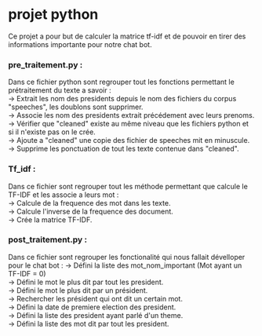 # projet python
Ce projet a pour but de calculer la matrice tf-idf et de pouvoir en tirer des informations importante pour notre chat bot.

### pre_traitement.py : 
Dans ce fichier python sont regrouper tout les fonctions permettant le prétraitement du texte a savoir :  
->  Extrait les nom des presidents depuis le nom des fichiers du corpus "speeches", les doublons sont supprimer.   
->  Associe les nom des presidents extrait précédement avec leurs prenoms.  
->  Vérifier que "cleaned" existe au même niveau que les fichiers python et si il n'existe pas on le crée.    
->  Ajoute a "cleaned" une copie des fichier de speeches mit en minuscule.    
->  Supprime les ponctuation de tout les texte contenue dans "cleaned".       
  
### Tf_idf : 
Dans ce fichier sont regrouper tout les méthode permettant que calcule le TF-IDF et les associe a leurs mot :  
->  Calcule de la frequence des mot dans les texte.  
->  Calcule l'inverse de la frequence des document.  
->  Crée la matrice TF-IDF.

### post_traitement.py :  
Dans ce fichier sont regrouper les fonctionalité qui nous fallait dévelloper pour le chat bot : 
->  Défini la liste des mot_nom_important (Mot ayant un TF-IDF = 0)  
->  Défini le mot le plus dit par tout les president.  
->  Défini le mot le plus dit par un président.  
->  Rechercher les président qui ont dit un certain mot.  
->  Défini la date de premiere election des president.  
->  Défini la liste des president ayant parlé d'un theme.  
->  Défini la liste des mot dit par tout les president.  
 
